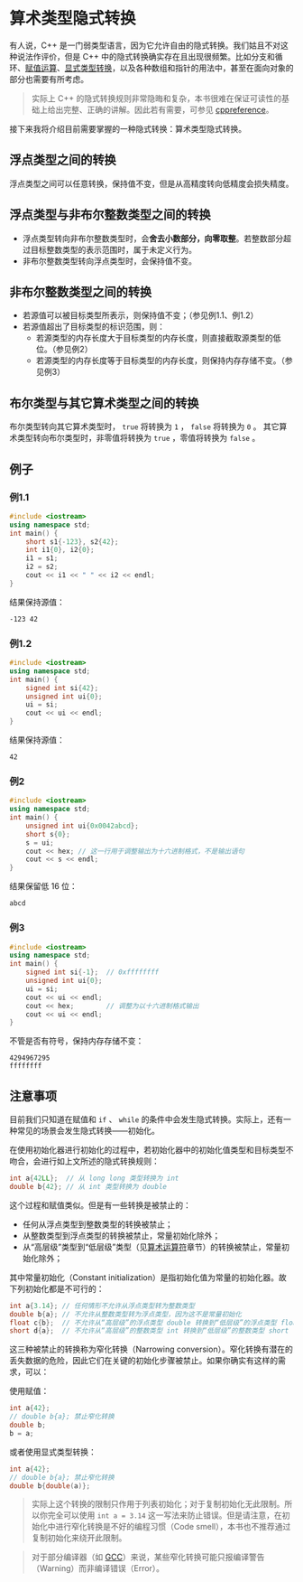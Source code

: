 # 算术类型隐式转换

有人说，C++ 是一门弱类型语言，因为它允许自由的隐式转换。我们姑且不对这种说法作评价，但是 C++ 中的隐式转换确实存在且出现很频繁。比如分支和循环、[赋值运算](/ch02/part2/assignment_operator.md)、[显式类型转换](/ch02/part2/other_operator.md#类型转换运算符)，以及各种数组和指针的用法中，甚至在面向对象的部分也需要有所考虑。

> 实际上 C++ 的隐式转换规则非常隐晦和复杂，本书很难在保证可读性的基础上给出完整、正确的讲解。因此若有需要，可参见 [cppreference](https://zh.cppreference.com/w/cpp/language/implicit_conversion)。

接下来我将介绍目前需要掌握的一种隐式转换：算术类型隐式转换。

## 浮点类型之间的转换

浮点类型之间可以任意转换，保持值不变，但是从高精度转向低精度会损失精度。

## 浮点类型与非布尔整数类型之间的转换

- 浮点类型转向非布尔整数类型时，会**舍去小数部分，向零取整**。若整数部分超过目标整数类型的表示范围时，属于未定义行为。
- 非布尔整数类型转向浮点类型时，会保持值不变。

## 非布尔整数类型之间的转换

- 若源值可以被目标类型所表示，则保持值不变；（参见例1.1、例1.2）
- 若源值超出了目标类型的标识范围，则：
   - 若源类型的内存长度大于目标类型的内存长度，则直接截取源类型的低位。（参见例2）
   - 若源类型的内存长度等于目标类型的内存长度，则保持内存存储不变。（参见例3）

## 布尔类型与其它算术类型之间的转换

布尔类型转向其它算术类型时， `true` 将转换为 `1` ， `false` 将转换为 `0` 。
其它算术类型转向布尔类型时，非零值将转换为 `true` ，零值将转换为 `false` 。

## 例子

### 例1.1
```CPP
#include <iostream>
using namespace std;
int main() {
    short s1{-123}, s2{42};
    int i1{0}, i2{0};
    i1 = s1;
    i2 = s2;
    cout << i1 << " " << i2 << endl;
}
```
结果保持源值：

```io
-123 42
```

### 例1.2
```CPP
#include <iostream>
using namespace std;
int main() {
    signed int si{42};
    unsigned int ui{0};
    ui = si;
    cout << ui << endl;
}
```
结果保持源值：

```io
42
```

### 例2
```CPP
#include <iostream>
using namespace std;
int main() {
    unsigned int ui{0x0042abcd};
    short s{0};
    s = ui;
    cout << hex; // 这一行用于调整输出为十六进制格式，不是输出语句
    cout << s << endl;
}
```
结果保留低 16 位：

```io
abcd
```

### 例3
```CPP
#include <iostream>
using namespace std;
int main() {
    signed int si{-1};  // 0xffffffff
    unsigned int ui{0};
    ui = si;
    cout << ui << endl;
    cout << hex;        // 调整为以十六进制格式输出
    cout << ui << endl;
}
```
不管是否有符号，保持内存存储不变：

```io
4294967295
ffffffff
```

## 注意事项

目前我们只知道在赋值和 `if` 、 `while` 的条件中会发生隐式转换。实际上，还有一种常见的场景会发生隐式转换——初始化。

在使用初始化器进行初始化的过程中，若初始化器中的初始化值类型和目标类型不吻合，会进行如上文所述的隐式转换规则：
```cpp
int a{42LL};  // 从 long long 类型转换为 int
double b{42}; // 从 int 类型转换为 double
```
这个过程和赋值类似。但是有一些转换是被禁止的：

- 任何从浮点类型到整数类型的转换被禁止；
- 从整数类型到浮点类型的转换被禁止，常量初始化除外；
- 从“高层级”类型到“低层级”类型（见[算术运算符](arithmetic_operator)章节）的转换被禁止，常量初始化除外；

其中常量初始化（Constant initialization）是指初始化值为常量的初始化器。故下列初始化都是不可行的：
```cpp
int a{3.14}; // 任何情形不允许从浮点类型转为整数类型
double b{a}; // 不允许从整数类型转为浮点类型，因为这不是常量初始化
float c{b};  // 不允许从“高层级”的浮点类型 double 转换到“低层级”的浮点类型 float
short d{a};  // 不允许从“高层级”的整数类型 int 转换到“低层级”的整数类型 short
```
这三种被禁止的转换称为窄化转换（Narrowing conversion）。窄化转换有潜在的丢失数据的危险，因此它们在关键的初始化步骤被禁止。如果你确实有这样的需求，可以：

使用赋值：
```cpp
int a{42};
// double b{a}; 禁止窄化转换
double b;
b = a;
```
或者使用显式类型转换：
```cpp
int a{42};
// double b{a}; 禁止窄化转换
double b{double(a)};
```

> 实际上这个转换的限制只作用于列表初始化；对于复制初始化无此限制。所以你完全可以使用 `int a = 3.14` 这一写法来防止错误。但是请注意，在初始化中进行窄化转换是不好的编程习惯（Code smell），本书也不推荐通过复制初始化来绕开此限制。

> 对于部分编译器（如 [GCC](https://gcc.gnu.org/wiki/FAQ#Wnarrowing)）来说，某些窄化转换可能只报编译警告（Warning）而非编译错误（Error）。

